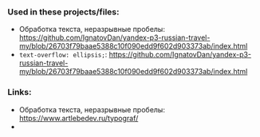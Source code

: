 ### Used in these projects/files:

- Обработка текста, неразрывные пробелы: https://github.com/IgnatovDan/yandex-p3-russian-travel-my/blob/26703f79baae5388c10f090edd9f602d903373ab/index.html
- `text-overflow: ellipsis;`: https://github.com/IgnatovDan/yandex-p3-russian-travel-my/blob/26703f79baae5388c10f090edd9f602d903373ab/index.html

### Links:

- Обработка текста, неразрывные пробелы: https://www.artlebedev.ru/typograf/
- 
